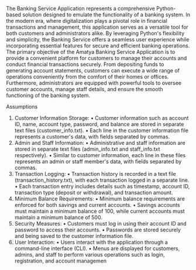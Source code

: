 The Banking Service Application represents a comprehensive Python-based solution designed to emulate the functionality of a banking system. In the modern era, where digitalization plays a pivotal role in financial transactions and management, this application serves as a versatile tool for both customers and administrators alike. By leveraging Python's flexibility and simplicity, the Banking Service offers a seamless user experience while incorporating essential features for secure and efficient banking operations. The primary objective of the Amatya Banking Service Application is to provide a convenient platform for customers to manage their accounts and conduct financial transactions securely. From depositing funds to generating account statements, customers can execute a wide range of operations conveniently from the comfort of their homes or offices. Furthermore, administrators are equipped with powerful tools to oversee customer accounts, manage staff details, and ensure the smooth functioning of the banking system.

Assumptions
1. Customer Information Storage:
• Customer information such as account ID, name, account type, password, and balance are stored in 
separate text files (customer_info.txt).
• Each line in the customer information file represents a customer's data, with fields separated by commas.
2. Admin and Staff Information:
• Administrative and staff information are stored in separate text files (admin_info.txt and staff_info.txt
respectively).
• Similar to customer information, each line in these files represents an admin or staff member's data, with 
fields separated by commas.
3. Transaction Logging:
• Transaction history is recorded in a text file (transaction_history.txt), with each transaction logged in a 
separate line.
• Each transaction entry includes details such as timestamp, account ID, transaction type (deposit or 
withdrawal), and transaction amount. 
4. Minimum Balance Requirements:
• Minimum balance requirements are enforced for both savings and current accounts.
• Savings accounts must maintain a minimum balance of 100, while current accounts must maintain a 
minimum balance of 500. 
5. Security Measures:
• Customers must log in using their account ID and password to access their accounts. 
• Passwords are stored securely and being saved to the customer information file.
6. User Interaction:
• Users interact with the application through a command-line interface (CLI).
• Menus are displayed for customers, admins, and staff to perform various operations such as login, 
registration, and account managemen

